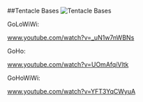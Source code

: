 ##Tentacle Bases
![Tentacle Bases](http://i.imgur.com/XfbAi53.jpg)

GoLoWiWi:

www.youtube.com/watch?v=_uN1w7nWBNs

GoHo:

www.youtube.com/watch?v=UOmAfqiVltk

GoHoWiWi:

www.youtube.com/watch?v=YFT3YqCWyuA

